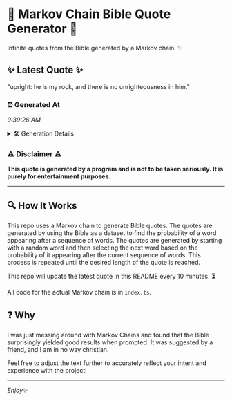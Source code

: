 # 📖 Markov Chain Bible Quote Generator 📖

Infinite quotes from the Bible generated by a Markov chain. ✨

## ✨ Latest Quote ✨
"upright: he is my rock, and there is no unrighteousness in him."

### ⏰ Generated At
*9:39:26 AM*

<details>
    <summary>🛠️ Generation Details</summary>
    <p>
        <strong>🌱 Seed:</strong> upright:<br>
        <strong>🔄 Iterations:</strong> 11<br>
        <strong>📜 Context History:</strong><br>[ upright: ]: he<br>[ upright:, he ]: is<br>[ upright:, he, is ]: my<br>[ upright:, he, is, my ]: rock,<br>[ upright:, he, is, my, rock, ]: and<br>[ upright:, he, is, my, rock,, and ]: there<br>[ he, is, my, rock,, and, there ]: is<br>[ is, my, rock,, and, there, is ]: no<br>[ my, rock,, and, there, is, no ]: unrighteousness<br>[ rock,, and, there, is, no, unrighteousness ]: in<br>[ and, there, is, no, unrighteousness, in ]: him.<br>
    </p>
</details>

### ⚠️ Disclaimer ⚠️
**This quote is generated by a program and is not to be taken seriously. It is purely for entertainment purposes.**

---

## 🔍 How It Works

This repo uses a Markov chain to generate Bible quotes. The quotes are generated by using the Bible as a dataset to find the probability of a word appearing after a sequence of words. The quotes are generated by starting with a random word and then selecting the next word based on the probability of it appearing after the current sequence of words. This process is repeated until the desired length of the quote is reached.

This repo will update the latest quote in this README every 10 minutes. ⏳

All code for the actual Markov chain is in `index.ts`.

## ❓ Why

I was just messing around with Markov Chains and found that the Bible surprisingly yielded good results when prompted. 
It was suggested by a friend, and I am in no way christian.

Feel free to adjust the text further to accurately reflect your intent and experience with the project!

---

*Enjoy*✨
